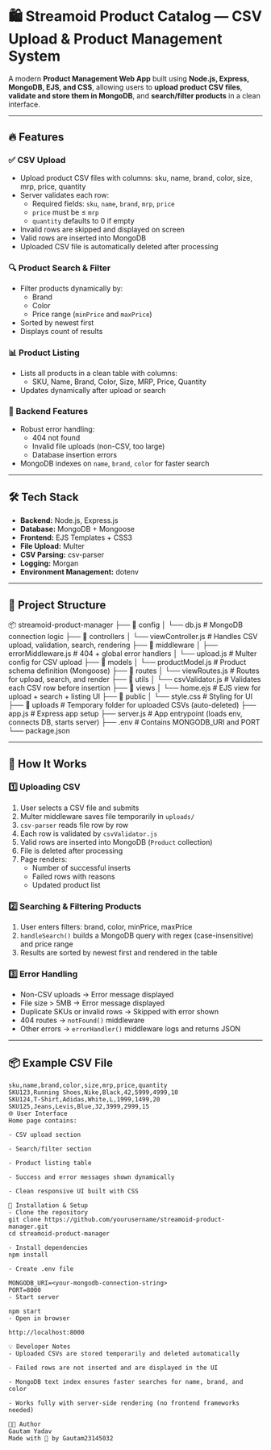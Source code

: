 # 🛍️ Streamoid Product Catalog — CSV Upload & Product Management System

A modern **Product Management Web App** built using **Node.js, Express, MongoDB, EJS, and CSS**, allowing users to **upload product CSV files**, **validate and store them in MongoDB**, and **search/filter products** in a clean interface.

---

## 🔥 Features

### ✅ CSV Upload
- Upload product CSV files with columns:
sku, name, brand, color, size, mrp, price, quantity
- Server validates each row:
  - Required fields: `sku`, `name`, `brand`, `mrp`, `price`
  - `price` must be ≤ `mrp`
  - `quantity` defaults to 0 if empty
- Invalid rows are skipped and displayed on screen
- Valid rows are inserted into MongoDB
- Uploaded CSV file is automatically deleted after processing

### 🔍 Product Search & Filter
- Filter products dynamically by:
  - Brand
  - Color
  - Price range (`minPrice` and `maxPrice`)
- Sorted by newest first
- Displays count of results

### 📊 Product Listing
- Lists all products in a clean table with columns:
  - SKU, Name, Brand, Color, Size, MRP, Price, Quantity
- Updates dynamically after upload or search

### 🧰 Backend Features
- Robust error handling:
  - 404 not found
  - Invalid file uploads (non-CSV, too large)
  - Database insertion errors
- MongoDB indexes on `name`, `brand`, `color` for faster search

---

## 🛠️ Tech Stack

- **Backend:** Node.js, Express.js  
- **Database:** MongoDB + Mongoose  
- **Frontend:** EJS Templates + CSS3  
- **File Upload:** Multer  
- **CSV Parsing:** csv-parser  
- **Logging:** Morgan  
- **Environment Management:** dotenv  

---

## 📁 Project Structure

📦 streamoid-product-manager
├── 📁 config
│ └── db.js   # MongoDB connection logic
├── 📁 controllers
│ └── viewController.js   # Handles CSV upload, validation, search, rendering
├── 📁 middleware
│ ├── errorMiddleware.js   # 404 + global error handlers
│ └── upload.js # Multer config for CSV upload
├── 📁 models
│ └── productModel.js   # Product schema definition (Mongoose)
├── 📁 routes
│ └── viewRoutes.js   # Routes for upload, search, and render
├── 📁 utils
│ └── csvValidator.js   # Validates each CSV row before insertion
├── 📁 views
│ └── home.ejs   # EJS view for upload + search + listing UI
├── 📁 public
│ └── style.css   # Styling for UI
├── 📁 uploads   # Temporary folder for uploaded CSVs (auto-deleted)
├── app.js   # Express app setup
├── server.js   # App entrypoint (loads env, connects DB, starts server)
├── .env   # Contains MONGODB_URI and PORT
└── package.json

---

## 🧠 How It Works

### 1️⃣ Uploading CSV
1. User selects a CSV file and submits
2. Multer middleware saves file temporarily in `uploads/`
3. `csv-parser` reads file row by row
4. Each row is validated by `csvValidator.js`
5. Valid rows are inserted into MongoDB (`Product` collection)
6. File is deleted after processing
7. Page renders:
   - Number of successful inserts
   - Failed rows with reasons
   - Updated product list

### 2️⃣ Searching & Filtering Products
1. User enters filters: brand, color, minPrice, maxPrice
2. `handleSearch()` builds a MongoDB query with regex (case-insensitive) and price range
3. Results are sorted by newest first and rendered in the table

### 3️⃣ Error Handling
- Non-CSV uploads → Error message displayed
- File size > 5MB → Error message displayed
- Duplicate SKUs or invalid rows → Skipped with error shown
- 404 routes → `notFound()` middleware
- Other errors → `errorHandler()` middleware logs and returns JSON

---

## 📦 Example CSV File

```csv
sku,name,brand,color,size,mrp,price,quantity
SKU123,Running Shoes,Nike,Black,42,5999,4999,10
SKU124,T-Shirt,Adidas,White,L,1999,1499,20
SKU125,Jeans,Levis,Blue,32,3999,2999,15
🌐 User Interface
Home page contains:

- CSV upload section

- Search/filter section

- Product listing table

- Success and error messages shown dynamically

- Clean responsive UI built with CSS

🚀 Installation & Setup
- Clone the repository
git clone https://github.com/yourusername/streamoid-product-manager.git
cd streamoid-product-manager

- Install dependencies
npm install

- Create .env file

MONGODB_URI=<your-mongodb-connection-string>
PORT=8000
- Start server

npm start
- Open in browser

http://localhost:8000

💡 Developer Notes
- Uploaded CSVs are stored temporarily and deleted automatically

- Failed rows are not inserted and are displayed in the UI

- MongoDB text index ensures faster searches for name, brand, and color

- Works fully with server-side rendering (no frontend frameworks needed)

👨‍💻 Author
Gautam Yadav
Made with 💙 by Gautam23145032
